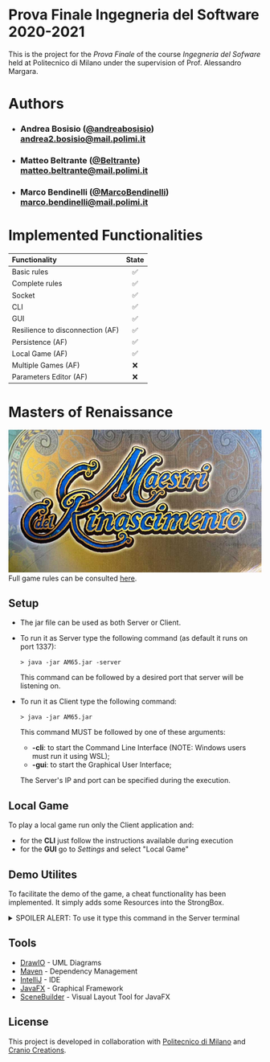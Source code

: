 # Prova Finale Ingegneria del Software 2020-2021
This is the project for the *Prova Finale* of the course _Ingegneria del Sofware_ held at Politecnico di Milano under the supervision of Prof. Alessandro Margara. 
# Authors

- ###  Andrea Bosisio ([@andreabosisio](https://github.com/andreabosisio))<br>andrea2.bosisio@mail.polimi.it
- ###  Matteo Beltrante ([@Beltrante](https://github.com/Beltrante))<br>matteo.beltrante@mail.polimi.it
- ###  Marco Bendinelli ([@MarcoBendinelli](https://github.com/MarcoBendinelli))<br>marco.bendinelli@mail.polimi.it

# Implemented Functionalities

| Functionality | State |
|:-----------------------|:------------------------------------:|
| Basic rules | ✅ |
| Complete rules | ✅ |
| Socket | ✅ |
| CLI | ✅ |
| GUI | ✅ |
| Resilience to disconnection (AF) | ✅ |
| Persistence (AF)| ✅ |
| Local Game (AF) | ✅ |
| Multiple Games (AF) | ❌ |
| Parameters Editor (AF) | ❌ |

# Masters of Renaissance
![](deliverables/utils/gameLogo.jpeg)
Full game rules can be consulted [here](https://craniointernational.com/products/masters-of-renaissance/).

## Setup

- The jar file can be used as both Server or Client.
- To run it as Server type the following command (as default it runs on port 1337):
    ```shell
    > java -jar AM65.jar -server
    ```
  This command can be followed by a desired port that server will be listening on.

  
- To run it as Client type the following command:
    ```shell
    > java -jar AM65.jar
    ```
    This command MUST be followed by one of these arguments:
  - **-cli**: to start the Command Line Interface (NOTE: Windows users must run it using WSL);
  - **-gui**: to start the Graphical User Interface;
  
  The Server's IP and port can be specified during the execution.
  
 ## Local Game
 
 To play a local game run only the Client application and:
  - for the **CLI** just follow the instructions available during execution
  - for the **GUI** go to *Settings* and select "Local Game"
  
 ## Demo Utilites
 
 To facilitate the demo of the game, a cheat functionality has been implemented. It simply adds some Resources into the StrongBox.

<details>
  <summary>SPOILER ALERT: To use it type this command in the Server terminal</summary>
     
    > cheat
     
</details>
 
 ## Tools
 
 * [DrawIO](http://draw.io) - UML Diagrams
 * [Maven](https://maven.apache.org/) - Dependency Management
 * [IntelliJ](https://www.jetbrains.com/idea/) - IDE
 * [JavaFX](https://openjfx.io) - Graphical Framework
 * [SceneBuilder](https://gluonhq.com/products/scene-builder/) - Visual Layout Tool for JavaFX
 
 ## License
 
 This project is developed in collaboration with [Politecnico di Milano](https://www.polimi.it) and [Cranio Creations](http://www.craniocreations.it).
 
